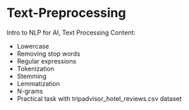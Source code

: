 # Text-Preprocessing
Intro to NLP for AI, Text Processing Content:
- Lowercase
- Removing stop words
- Regular expressions
- Tokenization
- Stemming
- Lemmatization
- N-grams
- Practical task with tripadvisor_hotel_reviews.csv dataset
